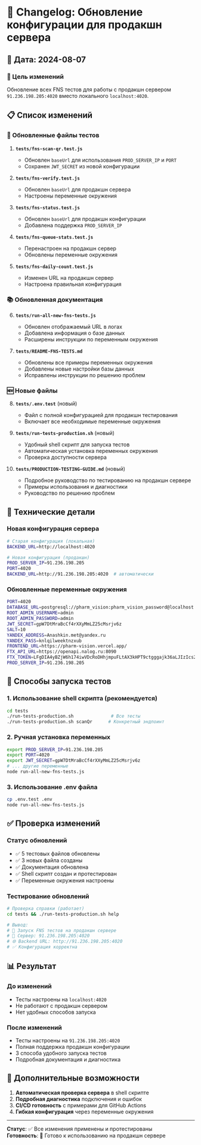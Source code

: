 # 🔄 Changelog: Обновление конфигурации для продакшн сервера

## 📅 Дата: 2024-08-07

### 🎯 Цель изменений
Обновление всех FNS тестов для работы с продакшн сервером `91.236.198.205:4020` вместо локального `localhost:4020`.

## 📋 Список изменений

### 🔧 Обновленные файлы тестов
1. **`tests/fns-scan-qr.test.js`**
   - Обновлен `baseUrl` для использования `PROD_SERVER_IP` и `PORT`
   - Сохранен `JWT_SECRET` из новой конфигурации

2. **`tests/fns-verify.test.js`**
   - Обновлен `baseUrl` для продакшн сервера
   - Настроены переменные окружения

3. **`tests/fns-status.test.js`**
   - Обновлен `baseUrl` для продакшн конфигурации
   - Добавлена поддержка `PROD_SERVER_IP`

4. **`tests/fns-queue-stats.test.js`**
   - Перенастроен на продакшн сервер
   - Обновлены переменные окружения

5. **`tests/fns-daily-count.test.js`**
   - Изменен URL на продакшн сервер
   - Настроена правильная конфигурация

### 📚 Обновленная документация
6. **`tests/run-all-new-fns-tests.js`**
   - Обновлен отображаемый URL в логах
   - Добавлена информация о базе данных
   - Расширены инструкции по переменным окружения

7. **`tests/README-FNS-TESTS.md`**
   - Обновлены все примеры переменных окружения
   - Добавлены новые настройки базы данных
   - Исправлены инструкции по решению проблем

### 🆕 Новые файлы
8. **`tests/.env.test`** (новый)
   - Файл с полной конфигурацией для продакшн тестирования
   - Включает все необходимые переменные окружения

9. **`tests/run-tests-production.sh`** (новый)
   - Удобный shell скрипт для запуска тестов
   - Автоматическая установка переменных окружения
   - Проверка доступности сервера

10. **`tests/PRODUCTION-TESTING-GUIDE.md`** (новый)
    - Подробное руководство по тестированию на продакшн сервере
    - Примеры использования и диагностики
    - Руководство по решению проблем

## 🔧 Технические детали

### Новая конфигурация сервера
```bash
# Старая конфигурация (локальная)
BACKEND_URL=http://localhost:4020

# Новая конфигурация (продакшн)
PROD_SERVER_IP=91.236.198.205
PORT=4020
BACKEND_URL=http://91.236.198.205:4020  # автоматически
```

### Обновленные переменные окружения
```bash
PORT=4020
DATABASE_URL=postgresql://pharm_vision:pharm_vision_password@localhost:5432/pharm_vision_db_test?schema=public
ROOT_ADMIN_USERNAME=admin
ROOT_ADMIN_PASSWORD=admin
JWT_SECRET=gpW7DtMraBcCf4rXXyMmLZ25cMsrjv6z
SALT=10
YANDEX_ADDRESS=Anashkin.met@yandex.ru
YANDEX_PASS=knlqilweektnzxub
FRONTEND_URL=https://pharm-vision.vercel.app/
FTX_API_URL=https://openapi.nalog.ru:8090
FTX_TOKEN=LFgDIA4yBZjW6h174iwVDcRoDHhjmpuFLtAX3kHPT9ctgggajk36aLJIzIcs2kZyKvTqLy4rSEHi7KOgY0fuNHKPbGCekDg9qjpin04K4ZyfolqtwDBZ6f6Isja3MMWe
PROD_SERVER_IP=91.236.198.205
```

## 🚀 Способы запуска тестов

### 1. Использование shell скрипта (рекомендуется)
```bash
cd tests
./run-tests-production.sh              # Все тесты
./run-tests-production.sh scanQr      # Конкретный эндпоинт
```

### 2. Ручная установка переменных
```bash
export PROD_SERVER_IP=91.236.198.205
export PORT=4020
export JWT_SECRET=gpW7DtMraBcCf4rXXyMmLZ25cMsrjv6z
# ... другие переменные
node run-all-new-fns-tests.js
```

### 3. Использование .env файла
```bash
cp .env.test .env
node run-all-new-fns-tests.js
```

## ✅ Проверка изменений

### Статус обновлений
- ✅ 5 тестовых файлов обновлены
- ✅ 3 новых файла созданы  
- ✅ Документация обновлена
- ✅ Shell скрипт создан и протестирован
- ✅ Переменные окружения настроены

### Тестирование обновлений
```bash
# Проверка справки (работает)
cd tests && ./run-tests-production.sh help

# Вывод:
# 🚀 Запуск FNS тестов на продакшн сервере
# 📍 Сервер: 91.236.198.205:4020
# 🌐 Backend URL: http://91.236.198.205:4020
# ✅ Конфигурация корректна
```

## 📊 Результат

### До изменений
- Тесты настроены на `localhost:4020`
- Не работают с продакшн сервером
- Нет удобных способов запуска

### После изменений  
- Тесты настроены на `91.236.198.205:4020`
- Полная поддержка продакшн конфигурации
- 3 способа удобного запуска тестов
- Подробная документация и диагностика

## 🔮 Дополнительные возможности

1. **Автоматическая проверка сервера** в shell скрипте
2. **Подробная диагностика** подключения и ошибок
3. **CI/CD готовность** с примерами для GitHub Actions
4. **Гибкая конфигурация** через переменные окружения

---

**Статус**: ✅ Все изменения применены и протестированы  
**Готовность**: 🚀 Готово к использованию на продакшн сервере